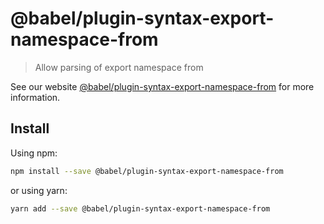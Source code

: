 # @babel/plugin-syntax-export-namespace-from

> Allow parsing of export namespace from

See our website [@babel/plugin-syntax-export-namespace-from](https://new.babeljs.io/docs/en/next/babel-plugin-syntax-export-namespace-from.html) for more information.

## Install

Using npm:

```sh
npm install --save @babel/plugin-syntax-export-namespace-from
```

or using yarn:

```sh
yarn add --save @babel/plugin-syntax-export-namespace-from
```
